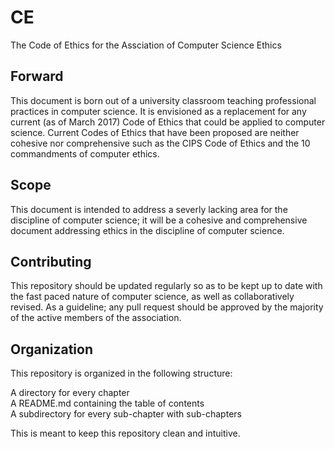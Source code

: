 # CE
The Code of Ethics for the Assciation of Computer Science Ethics

## Forward

This document is born out of a university classroom teaching professional practices in computer science. It is envisioned as a replacement for any current (as of March 2017) Code of Ethics that could be applied to computer science. Current Codes of Ethics that have been proposed are neither cohesive nor comprehensive such as the CIPS Code of Ethics and the 10 commandments of computer ethics.

## Scope

This document is intended to address a severly lacking area for the discipline of computer science; it will be a cohesive and comprehensive document addressing ethics in the discipline of computer science.

## Contributing

This repository should be updated regularly so as to be kept up to date with the fast paced nature of computer science, as well as collaboratively revised. As a guideline; any pull request should be approved by the majority of the active members of the association.

## Organization

This repository is organized in the following structure:

  A directory for every chapter  
    A README.md containing the table of contents  
    A subdirectory for every sub-chapter with sub-chapters  

This is meant to keep this repository clean and intuitive.
